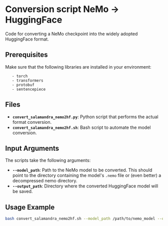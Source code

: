 # Conversion script NeMo -> HuggingFace

Code for converting a NeMo checkpoint into the widely adopted HuggingFace format.

## Prerequisites   

Make sure that the following libraries are installed in your environment:
```
   - torch
   - transformers
   - protobuf
   - sentencepiece
```

## Files

- **`convert_salamandra_nemo2hf.py`**: Python script that performs the actual format conversion.
- **`convert_salamandra_nemo2hf.sh`**: Bash script to automate the model conversion.

## Input Arguments

The scripts take the following arguments:
- **`--model_path`**: Path to the NeMo model to be converted. This should point to the directory containing the model's `.nemo` file or (even better) a decompressed nemo directory.
- **`--output_path`**: Directory where the converted HuggingFace model will be saved.

## Usage Example

```bash
bash convert_salamandra_nemo2hf.sh --model_path /path/to/nemo_model --output_path /path/to/output_hf_model
```
